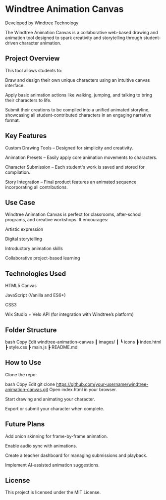 # Windtree Animation Canvas
Developed by Windtree Technology

The Windtree Animation Canvas is a collaborative web-based drawing and animation tool designed to spark creativity and storytelling through student-driven character animation.


## Project Overview
This tool allows students to:

Draw and design their own unique characters using an intuitive canvas interface.

Apply basic animation actions like walking, jumping, and talking to bring their characters to life.

Submit their creations to be compiled into a unified animated storyline, showcasing all student-contributed characters in an engaging narrative format.


## Key Features
Custom Drawing Tools – Designed for simplicity and creativity.

Animation Presets – Easily apply core animation movements to characters.

Character Submission – Each student's work is saved and stored for compilation.

Story Integration – Final product features an animated sequence incorporating all contributions.


## Use Case
Windtree Animation Canvas is perfect for classrooms, after-school programs, and creative workshops. It encourages:

Artistic expression

Digital storytelling

Introductory animation skills

Collaborative project-based learning


## Technologies Used
HTML5 Canvas

JavaScript (Vanilla and ES6+)

CSS3

Wix Studio + Velo API (for integration with Windtree’s platform)


## Folder Structure
bash
Copy
Edit
windtree-animation-canvas
 ┃ images/
 ┃ ┗ icons
 ┣ index.html
 ┣ style.css
 ┣ main.js
 ┣ README.md
 
 
## How to Use
Clone the repo:

bash
Copy
Edit
git clone https://github.com/your-username/windtree-animation-canvas.git
Open index.html in your browser.

Start drawing and animating your character.

Export or submit your character when complete.


## Future Plans
Add onion skinning for frame-by-frame animation.

Enable audio sync with animations.

Create a teacher dashboard for managing submissions and playback.

Implement AI-assisted animation suggestions.


## License
This project is licensed under the MIT License.
